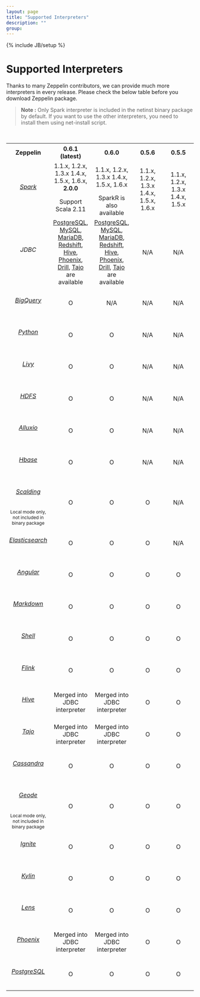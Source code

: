 ```yaml
---
layout: page
title: "Supported Interpreters"
description: ""
group:
---
```

<!--
Licensed under the Apache License, Version 2.0 (the "License");
you may not use this file except in compliance with the License.
You may obtain a copy of the License at

http://www.apache.org/licenses/LICENSE-2.0

Unless required by applicable law or agreed to in writing, software
distributed under the License is distributed on an "AS IS" BASIS,
WITHOUT WARRANTIES OR CONDITIONS OF ANY KIND, either express or implied.
See the License for the specific language governing permissions and
limitations under the License.
-->
{% include JB/setup %}

# Supported Interpreters

Thanks to many Zeppelin contributors, we can provide much more interpreters in every release.
Please check the below table before you download Zeppelin package.

> **Note :** Only Spark interpreter is included in the netinst binary package by default. If you want to use the other interpreters, you need to install them using net-install script.

<br/>

<table class="table-configuration" style="text-align:center" id="comparing-version">
  <tr>
    <th style="width:10%">Zeppelin</th>
    <th style="width:22%">0.6.1 (latest)</th>
    <th style="width:22%">0.6.0</th>
    <th style="width:22%">0.5.6</th>
    <th style="width:22%">0.5.5</th>
  </tr>
  <tr>
    <td rowspan="2">
      <h6><a href="http://spark.apache.org/" target="_blank">Spark</a><h6>
    </td>
    <td>
        1.1.x, 1.2.x, 1.3.x 1.4.x, 1.5.x, 1.6.x, <strong>2.0.0</strong>
    </td>
    <td>
        1.1.x, 1.2.x, 1.3.x 1.4.x, 1.5.x, 1.6.x
    </td>
    <td rowspan="2">
        1.1.x, 1.2.x, 1.3.x 1.4.x, 1.5.x, 1.6.x
    </td>
    <td rowspan="2">
        1.1.x, 1.2.x, 1.3.x 1.4.x, 1.5.x
    </td>
  </tr>
  <tr> 
    <td>Support Scala 2.11</td>
    <td>SparkR is also available</td>
  </tr>
  <tr>
    <td><h6>JDBC</h6></td>
    <td>
      <a href="http://www.postgresql.org/" target="_blank">PostgreSQL</a>,
      <a href="https://www.mysql.com/" target="_blank">MySQL</a>,
      <a href="https://mariadb.org/" target="_blank">MariaDB</a>,
      <a href="https://aws.amazon.com/documentation/redshift/" target="_blank">Redshift</a>,
      <br/>
      <a href="https://hive.apache.org/" target="_blank">Hive</a>,
      <a href="https://phoenix.apache.org/" target="_blank">Phoenix</a>,
      <a href="https://drill.apache.org/" target="_blank">Drill</a>,
      <a href="http://tajo.apache.org/" target="_blank">Tajo</a> 
      are available
    </td>
    <td>
      <a href="http://www.postgresql.org/" target="_blank">PostgreSQL</a>,
      <a href="https://www.mysql.com/" target="_blank">MySQL</a>,
      <a href="https://mariadb.org/" target="_blank">MariaDB</a>,
      <a href="https://aws.amazon.com/documentation/redshift/" target="_blank">Redshift</a>,
      <br/>
      <a href="https://hive.apache.org/" target="_blank">Hive</a>,
      <a href="https://phoenix.apache.org/" target="_blank">Phoenix</a>,
      <a href="https://drill.apache.org/" target="_blank">Drill</a>,
      <a href="http://tajo.apache.org/" target="_blank">Tajo</a> 
      are available
    </td>
    <td>N/A</td>
    <td>N/A</td>
  </tr>
  <tr>
    <td>
      <h6><a href="https://cloud.google.com/bigquery/" target="_blank">BigQuery</a></h6>
    </td>
    <td>O</td>
    <td>N/A</td>
    <td>N/A</td>
    <td>N/A</td>
  </tr>
  <tr>
    <td>
      <h6><a href="https://www.python.org/" target="_blank">Python</a></h6>
    </td>
    <td>O</td>
    <td>O</td>
    <td>N/A</td>
    <td>N/A</td>
  </tr>
  <tr>
    <td>
      <h6><a href="http://livy.io/" target="_blank">Livy</a></h6>
    </td>
    <td>O</td>
    <td>O</td>
    <td>N/A</td>
    <td>N/A</td>
  </tr>
  <tr>
    <td>
      <h6><a href="https://hadoop.apache.org/docs/stable/hadoop-project-dist/hadoop-hdfs/HdfsUserGuide.html" target="_blank">HDFS</a></h6>
    </td>
    <td>O</td>
    <td>O</td>
    <td>N/A</td>
    <td>N/A</td>
  </tr>
  <tr>
    <td>
      <h6><a href="http://www.alluxio.org/" target="_blank">Alluxio</a></h6>
    </td>
    <td>O</td>
    <td>O</td>
    <td>N/A</td>
    <td>N/A</td>
  </tr>
  <tr>
    <td>
      <h6><a href="https://hbase.apache.org/" target="_blank">Hbase</a></h6>
    </td>
    <td>O</td>
    <td>O</td>
    <td>N/A</td>
    <td>N/A</td>
  </tr>
  <tr>
    <td>
      <h6><a href="https://github.com/twitter/scalding" target="_blank">Scalding</a></h6>
      <span style="font-size:75%">Local mode only, not included in binary package</span>
    </td>
    <td>O</td>
    <td>O</td>
    <td>O</td>
    <td>N/A</td>
  </tr>
  <tr>
    <td>
      <h6><a href="https://www.elastic.co/products/elasticsearch" target="_blank">Elasticsearch</a></h6>
    </td>
    <td>O</td>
    <td>O</td>
    <td>O</td>
    <td>N/A</td>
  </tr>
  <tr>
    <td>
      <h6><a href="https://angularjs.org/" target="_blank">Angular</a></h6>
    </td>
    <td>O</td>
    <td>O</td>
    <td>O</td>
    <td>O</td>
  </tr>
  <tr>
    <td>
      <h6><a href="https://code.google.com/archive/p/markdown4j/" target="_blank">Markdown</a></h6>
    </td>
    <td>O</td>
    <td>O</td>
    <td>O</td>
    <td>O</td>
  </tr>
  <tr>
    <td>
      <h6><a href="https://commons.apache.org/" target="_blank">Shell</a></h6>
    </td>
    <td>O</td>
    <td>O</td>
    <td>O</td>
    <td>O</td>
  </tr>
  <tr>
    <td>
      <h6><a href="https://flink.apache.org/" target="_blank">Flink</a></h6>
    </td>
    <td>O</td>
    <td>O</td>
    <td>O</td>
    <td>O</td>
  </tr>
  <tr>
    <td>
      <h6><a href="https://hive.apache.org/" target="_blank">Hive</a></h6>
    </td>
    <td>Merged into JDBC interpreter</td>
    <td>Merged into JDBC interpreter</td>
    <td>O</td>
    <td>O</td>
  </tr>
  <tr>
    <td>
      <h6><a href="http://tajo.apache.org/" target="_blank">Tajo</a></h6>
    </td>
    <td>Merged into JDBC interpreter</td>
    <td>Merged into JDBC interpreter</td>
    <td>O</td>
    <td>O</td>
  </tr>
  <tr>
    <td>
      <h6><a href="http://cassandra.apache.org/" target="_blank">Cassandra</a></h6>
    </td>
    <td>O</td>
    <td>O</td>
    <td>O</td>
    <td>O</td>
  </tr>
  <tr>
    <td>
      <h6><a href="http://geode.incubator.apache.org/" target="_blank">Geode</a></h6>
      <span style="font-size:75%">Local mode only, not included in binary package</span>
    </td>
    <td>O</td>
    <td>O</td>
    <td>O</td>
    <td>O</td>
  </tr>
  <tr>
    <td>
      <h6><a href="https://ignite.apache.org/" target="_blank">Ignite</a></h6>
    </td>
    <td>O</td>
    <td>O</td>
    <td>O</td>
    <td>O</td>
  </tr>
  <tr>
    <td>
      <h6><a href="http://kylin.apache.org/" target="_blank">Kylin</a></h6>
    </td>
    <td>O</td>
    <td>O</td>
    <td>O</td>
    <td>O</td>
  </tr>
  <tr>
    <td>
      <h6><a href="https://lens.apache.org/" target="_blank">Lens</a></h6>
    </td>
    <td>O</td>
    <td>O</td>
    <td>O</td>
    <td>O</td>
  </tr>
  <tr>
    <td>
      <h6><a href="https://phoenix.apache.org/" target="_blank">Phoenix</a></h6>
    </td>
    <td>Merged into JDBC interpreter</td>
    <td>Merged into JDBC interpreter</td>
    <td>O</td>
    <td>O</td>
  </tr>
  <tr>
    <td>
      <h6><a href="http://www.postgresql.org/" target="_blank">PostgreSQL</a></h6>
    </td>
    <td>O</td>
    <td>O</td>
    <td>O</td>
    <td>O</td>
  </tr>
</table>